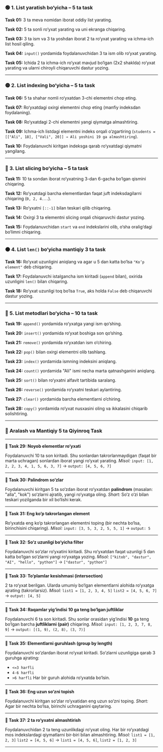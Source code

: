 ### 🟢 **1. List yaratish bo‘yicha – 5 ta task**

**Task 01:** 3 ta meva nomidan iborat oddiy list yarating.

**Task 02:** 5 ta sonli ro‘yxat yarating va uni ekranga chiqaring.

**Task 03:** 3 ta ism va 3 ta yoshdan iborat 2 ta ro‘yxat yarating va ichma-ich list hosil qiling.

**Task 04:** `input()` yordamida foydalanuvchidan 3 ta ism olib ro‘yxat yarating.

**Task 05:** Ichida 2 ta ichma-ich ro‘yxat mavjud bo‘lgan (2x2 shaklda) ro‘yxat yarating va ularni chiroyli chiqaruvchi dastur yozing.

---

### 🟡 **2. List indexing bo‘yicha – 5 ta task**

**Task 06:** 5 ta shahar nomli ro‘yxatdan 3-chi elementni chop eting.

**Task 07:** Ro‘yxatdagi oxirgi elementni chop eting (manfiy indeksdan foydalaning).

**Task 08:** Ro‘yxatdagi 2-chi elementni yangi qiymatga almashtiring.

**Task 09:** Ichma-ich listdagi elementni indeks orqali o‘zgartiring (`students = [["Ali", 18], ["Vali", 20]] → Ali yoshini 19 ga almashtiring`).

**Task 10:** Foydalanuvchi kiritgan indeksga qarab ro‘yxatdagi qiymatni yangilang.

---

### 🔵 **3. List slicing bo‘yicha – 5 ta task**

**Task 11:** 10 ta sondan iborat ro‘yxatning 3-dan 6-gacha bo‘lgan qismini chiqaring.

**Task 12:** Ro‘yxatdagi barcha elementlardan faqat juft indeksdagilarni chiqaring (`0, 2, 4...`).

**Task 13:** Ro‘yxatni `[::-1]` bilan teskari qilib chiqaring.

**Task 14:** Oxirgi 3 ta elementni slicing orqali chiqaruvchi dastur yozing.

**Task 15:** Foydalanuvchidan `start` va `end` indekslarini olib, o‘sha oralig‘dagi bo‘limni chiqaring.

---

### 🟠 **4. List `len()` bo‘yicha mantiqiy 3 ta task**

**Task 16:** Ro‘yxat uzunligini aniqlang va agar u 5 dan katta bo‘lsa `"Ko‘p element"` deb chiqaring.

**Task 17:** Foydalanuvchi istalgancha ism kiritadi (`append` bilan), oxirida uzunligini `len()` bilan chiqaring.

**Task 18:** Ro‘yxat uzunligi toq bo‘lsa `True`, aks holda `False` deb chiqaruvchi dastur yozing.

---

### 🔴 **5. List metodlari bo‘yicha – 10 ta task**

**Task 19:** `append()` yordamida ro‘yxatga yangi ism qo‘shing.

**Task 20:** `insert()` yordamida ro‘yxat boshiga son qo‘shing.

**Task 21:** `remove()` yordamida ro‘yxatdan ism o‘chiring.

**Task 22:** `pop()` bilan oxirgi elementni olib tashlang.

**Task 23:** `index()` yordamida ismning indeksini aniqlang.

**Task 24:** `count()` yordamida "Ali" ismi necha marta qatnashganini aniqlang.

**Task 25:** `sort()` bilan ro‘yxatni alfavit tartibida saralang.

**Task 26:** `reverse()` yordamida ro‘yxatni teskari aylantiring.

**Task 27:** `clear()` yordamida barcha elementlarni o‘chiring.

**Task 28:** `copy()` yordamida ro‘yxat nusxasini oling va ikkalasini chiqarib solishtiring.

---

### 🧠 **Aralash va Mantiqiy 5 ta Qiyinroq Task**

---

**🔷 Task 29: Noyob elementlar ro‘yxati**

Foydalanuvchi 10 ta son kiritadi. Shu sonlardan takrorlanmaydigan (faqat bir marta uchragan) sonlardan iborat yangi ro‘yxat yarating.
*Misol:* `input: [1, 2, 2, 3, 4, 1, 5, 6, 3, 7]` → `output: [4, 5, 6, 7]`

---

**🔷 Task 30: Palindrom so‘zlar**

Foydalanuvchi kiritgan 5 ta so‘zdan iborat ro‘yxatdan **palindrom** (masalan: "alla", "kok") so‘zlarni ajratib, yangi ro‘yxatga oling.
*Shart:* So‘z o‘zi bilan teskari yozilganda bir xil bo‘lishi kerak.

---

**🔷 Task 31: Eng ko‘p takrorlangan element**

Ro‘yxatda eng ko‘p takrorlangan elementni toping (bir nechta bo‘lsa, birinchisini chiqaring).
*Misol:* `input: [3, 5, 3, 2, 5, 5, 1]` → `output: 5`

---

**🔷 Task 32: So‘z uzunligi bo‘yicha filter**

Foydalanuvchi so‘zlar ro‘yxatini kiritadi. Shu ro‘yxatdan faqat uzunligi 5 dan katta bo‘lgan so‘zlarni yangi ro‘yxatga yozing.
*Misol:* `["kitob", "dastur", "AI", "hello", "python"]` → `["dastur", "python"]`

---

**🔷 Task 33: To‘plamlar kesishmasi (intersection)**

2 ta ro‘yxat berilgan. Ularda umumiy bo‘lgan elementlarni alohida ro‘yxatga ajrating (takrorlarsiz).
*Misol:*
`list1 = [1, 2, 3, 4, 5]`
`list2 = [4, 5, 6, 7]`
→ `output: [4, 5]`

---

**🔷 Task 34: Raqamlar yig‘indisi 10 ga teng bo‘lgan juftliklar**

Foydalanuvchi 6 ta son kiritadi. Shu sonlar orasidan yig‘indisi **10** ga teng bo‘lgan barcha **juftliklarni (pair)** chiqaring.
*Misol:* `input: [1, 2, 3, 7, 8, 9]` → `output: [(1, 9), (2, 8), (3, 7)]`

---

**🔷 Task 35: Elementlarni guruhlash (group by length)**

Foydalanuvchi so‘zlardan iborat ro‘yxat kiritadi. So‘zlarni uzunligiga qarab 3 guruhga ajrating:

* `<=3 harfli`
* `4-6 harfli`
* `>6 harfli`
  Har bir guruh alohida ro‘yxatda bo‘lsin.

---

**🔷 Task 36: Eng uzun so‘zni topish**

Foydalanuvchi kiritgan so‘zlar ro‘yxatidan eng uzun so‘zni toping.
*Shart:* Agar bir nechta bo‘lsa, birinchi uchraganini qaytaring.

---

**🔷 Task 37: 2 ta ro‘yxatni almashtirish**

Foydalanuvchidan 2 ta teng uzunlikdagi ro‘yxat oling. Har bir ro‘yxatdagi mos indekslardagi qiymatlarni bir-biri bilan almashtiring.
*Misol:*
`list1 = [1, 2, 3]`
`list2 = [4, 5, 6]`
→ `list1 = [4, 5, 6]`, `list2 = [1, 2, 3]`

---
